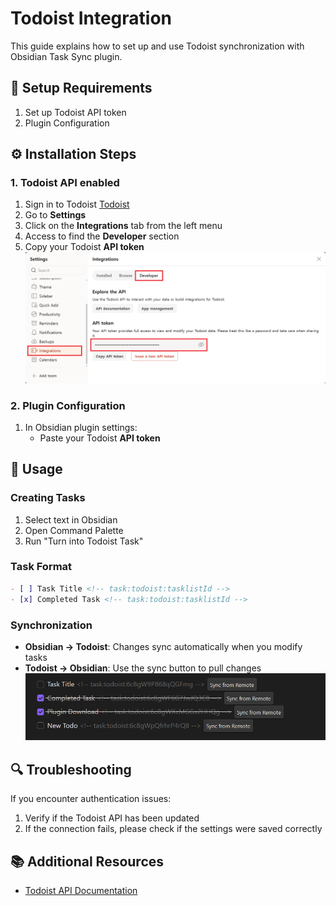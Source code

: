 # Todoist Integration

This guide explains how to set up and use Todoist synchronization with Obsidian Task Sync plugin.

## 🔑 Setup Requirements

1. Set up Todoist API token
2. Plugin Configuration

## ⚙️ Installation Steps

### 1. Todoist API enabled

1. Sign in to Todoist [Todoist](https://app.todoist.com/app)
2. Go to **Settings**
3. Click on the **Integrations** tab from the left menu
4. Access to find the **Developer** section
5. Copy your Todoist **API token**
   ![Get Todoist API Token](../images/todoist-api.png)

### 2. Plugin Configuration

1. In Obsidian plugin settings:
   - Paste your Todoist **API token**

## 🔄 Usage

### Creating Tasks

1. Select text in Obsidian
2. Open Command Palette
3. Run "Turn into Todoist Task"

### Task Format

```markdown
- [ ] Task Title <!-- task:todoist:tasklistId -->
- [x] Completed Task <!-- task:todoist:tasklistId -->
```

### Synchronization

- **Obsidian → Todoist**: Changes sync automatically when you modify tasks
- **Todoist → Obsidian**: Use the sync button to pull changes
  ![Sync Example](../images/todoist-to-obsidian-sync.png)

## 🔍 Troubleshooting

If you encounter authentication issues:

1. Verify if the Todoist API has been updated
2. If the connection fails, please check if the settings were saved correctly

## 📚 Additional Resources

- [Todoist API Documentation](https://www.todoist.com/ko/help/articles/find-your-api-token-Jpzx9IIlB)
